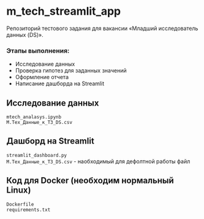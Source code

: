 # m_tech_streamlit_app
Репозиторий тестового задания для вакансии «Младший исследователь данных (DS)».

### Этапы выполнения:
- Исследование данных
- Проверка гипотез для заданных значений
- Оформление отчета
- Написание дашборда на Streamlit

## Исследование данных
`mtech_analasys.ipynb`  
`М.Тех_Данные_к_ТЗ_DS.csv`


## Дашборд на Streamlit
`streamlit_dashboard.py`  
`М.Тех_Данные_к_ТЗ_DS.csv` - наобходимый для дефолтной работы файл


## Код для Docker (необходим нормальный Linux)
`Dockerfile`  
`requirements.txt`
